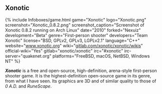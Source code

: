 ## Xonotic
{% include Infoboxes/game.html game="Xonotic" logo="Xonotic.png" screenshot="Xonotic_0.8.2.png" screenshot_caption="Screenshot of Xonotic 0.8.2 running on Arch Linux" date="2010" forked="Nexuiz" development="Beta" genre="First-person shooter" developers="Team Xonotic" license="BSD, GPLv2, GPLv3, LGPLv2.1" language="C++" website="<a href='http://www.xonotic.org' link='_blank'>www.xonotic.org</a>" wiki="<a href='https://gitlab.com/xonotic/xonotic/wikis' link='_blank'>gitlab.com/xonotic/xonotic/wikis</a>" official-wiki="Yes" gitlab="xonotic/xonotic" irc="#xonotic" irc-server="quakenet.org" platforms="FreeBSD, macOS, NetBSD, Windows NT" %}

***Xonotic*** is a free and open-source, high-definition, arena-style first-person shooter game. It is the highest-definition open-source game in its genre, from what I have seen. Its graphics are 3D and of similar quality to those of *0 A.D.* and *RuneScape*.
